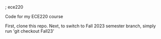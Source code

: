 ; ece220

Code for my ECE220 course

First, clone this repo.
Next, to switch to Fall 2023 semester branch, simply run 'git checkout Fall23'
